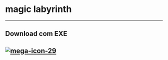 # magic labyrinth
 
***

## Download com EXE
## [![mega-icon-29](mega-icon-29.ico)](https://mega.nz/file/K74QlJLI#-X_T3HEdqnLMM7r9ssZq7MW91vGkjjp0yrmV-pDQTUs)
